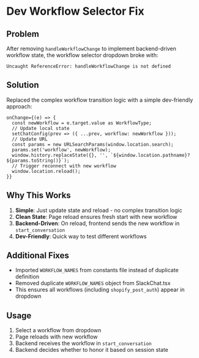 # Dev Workflow Selector Fix

## Problem
After removing `handleWorkflowChange` to implement backend-driven workflow state, the workflow selector dropdown broke with:
```
Uncaught ReferenceError: handleWorkflowChange is not defined
```

## Solution
Replaced the complex workflow transition logic with a simple dev-friendly approach:

```tsx
onChange={(e) => {
  const newWorkflow = e.target.value as WorkflowType;
  // Update local state
  setChatConfig(prev => ({ ...prev, workflow: newWorkflow }));
  // Update URL 
  const params = new URLSearchParams(window.location.search);
  params.set('workflow', newWorkflow);
  window.history.replaceState({}, '', `${window.location.pathname}?${params.toString()}`);
  // Trigger reconnect with new workflow
  window.location.reload();
}}
```

## Why This Works
1. **Simple**: Just update state and reload - no complex transition logic
2. **Clean State**: Page reload ensures fresh start with new workflow
3. **Backend-Driven**: On reload, frontend sends the new workflow in `start_conversation`
4. **Dev-Friendly**: Quick way to test different workflows

## Additional Fixes
- Imported `WORKFLOW_NAMES` from constants file instead of duplicate definition
- Removed duplicate `WORKFLOW_NAMES` object from SlackChat.tsx
- This ensures all workflows (including `shopify_post_auth`) appear in dropdown

## Usage
1. Select a workflow from dropdown
2. Page reloads with new workflow
3. Backend receives the workflow in `start_conversation`
4. Backend decides whether to honor it based on session state